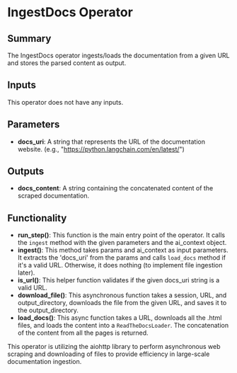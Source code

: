 # IngestDocs Operator

## Summary
The IngestDocs operator ingests/loads the documentation from a given URL and stores the parsed content as output.

## Inputs
This operator does not have any inputs.

## Parameters
- **docs_uri**: A string that represents the URL of the documentation website. (e.g., "https://python.langchain.com/en/latest/")

## Outputs
- **docs_content**: A string containing the concatenated content of the scraped documentation.

## Functionality
- **run_step()**: This function is the main entry point of the operator. It calls the `ingest` method with the given parameters and the ai_context object.
- **ingest()**: This method takes params and ai_context as input parameters. It extracts the 'docs_uri' from the params and calls `load_docs` method if it's a valid URL. Otherwise, it does nothing (to implement file ingestion later).
- **is_url()**: This helper function validates if the given docs_uri string is a valid URL.
- **download_file()**: This asynchronous function takes a session, URL, and output_directory, downloads the file from the given URL, and saves it to the output_directory.
- **load_docs()**: This async function takes a URL, downloads all the .html files, and loads the content into a `ReadTheDocsLoader`. The concatenation of the content from all the pages is returned.

This operator is utilizing the aiohttp library to perform asynchronous web scraping and downloading of files to provide efficiency in large-scale documentation ingestion.